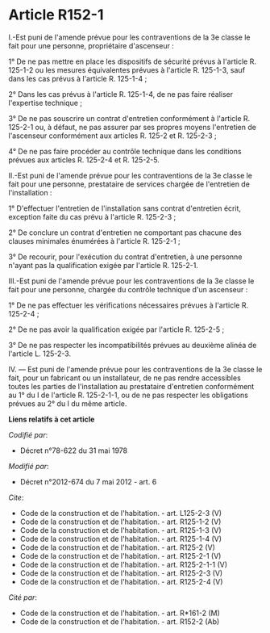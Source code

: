 # Article R152-1

I.-Est puni de l'amende prévue pour les contraventions de la 3e classe le fait pour une personne, propriétaire d'ascenseur : 

1° De ne pas mettre en place les dispositifs de sécurité prévus à l'article R. 125-1-2 ou les mesures équivalentes prévues à
l'article R. 125-1-3, sauf dans les cas prévus à l'article R. 125-1-4 ; 

2° Dans les cas prévus à l'article R. 125-1-4, de ne pas faire réaliser l'expertise technique ; 

3° De ne pas souscrire un contrat d'entretien conformément à l'article R. 125-2-1 ou, à défaut, ne pas assurer par ses
propres moyens l'entretien de l'ascenseur conformément aux articles R. 125-2 et R. 125-2-3 ; 

4° De ne pas faire procéder au contrôle technique dans les conditions prévues aux articles R. 125-2-4 et R. 125-2-5. 

II.-Est puni de l'amende prévue pour les contraventions de la 3e classe le fait pour une personne, prestataire de services
chargée de l'entretien de l'installation : 

1° D'effectuer l'entretien de l'installation sans contrat d'entretien écrit, exception faite du cas prévu à l'article R.
125-2-3 ; 

2° De conclure un contrat d'entretien ne comportant pas chacune des clauses minimales énumérées à l'article R. 125-2-1 ; 

3° De recourir, pour l'exécution du contrat d'entretien, à une personne n'ayant pas la qualification exigée par l'article R.
125-2-1. 

III.-Est puni de l'amende prévue pour les contraventions de la 3e classe le fait pour une personne, chargée du contrôle
technique d'un ascenseur : 

1° De ne pas effectuer les vérifications nécessaires prévues à l'article R. 125-2-4 ; 

2° De ne pas avoir la qualification exigée par l'article R. 125-2-5 ; 

3° De ne pas respecter les incompatibilités prévues au deuxième alinéa de l'article L. 125-2-3. 

IV. ― Est puni de l'amende prévue pour les contraventions de la 3e classe le fait, pour un fabricant ou un installateur, de
ne pas rendre accessibles toutes les parties de l'installation au prestataire d'entretien conformément au 1° du I de
l'article R. 125-2-1-1, ou de ne pas respecter les obligations prévues au 2° du I du même article.

**Liens relatifs à cet article**

_Codifié par_:

  - Décret n°78-622 du 31 mai 1978

_Modifié par_:

  - Décret n°2012-674 du 7 mai 2012 - art. 6

_Cite_:

  - Code de la construction et de l'habitation. - art. L125-2-3 (V)
  - Code de la construction et de l'habitation. - art. R125-1-2 (V)
  - Code de la construction et de l'habitation. - art. R125-1-3 (V)
  - Code de la construction et de l'habitation. - art. R125-1-4 (V)
  - Code de la construction et de l'habitation. - art. R125-2 (V)
  - Code de la construction et de l'habitation. - art. R125-2-1 (V)
  - Code de la construction et de l'habitation. - art. R125-2-1-1 (V)
  - Code de la construction et de l'habitation. - art. R125-2-3 (V)
  - Code de la construction et de l'habitation. - art. R125-2-4 (V)

_Cité par_:

  - Code de la construction et de l'habitation. - art. R*161-2 (M)
  - Code de la construction et de l'habitation. - art. R152-2 (Ab)
